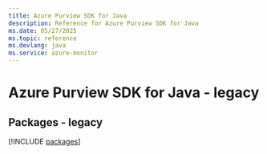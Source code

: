 ```yaml
---
title: Azure Purview SDK for Java
description: Reference for Azure Purview SDK for Java
ms.date: 05/27/2025
ms.topic: reference
ms.devlang: java
ms.service: azure-monitor
---
```

# Azure Purview SDK for Java - legacy
## Packages - legacy
[!INCLUDE [packages](purview-index.md)]